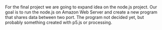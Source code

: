 For the final project we are going to expand idea on the node.js project. Our goal is to run the node.js on Amazon Web Server and create a new program that shares data between two port. The program not decided yet, but probably something created with p5.js or processing.
